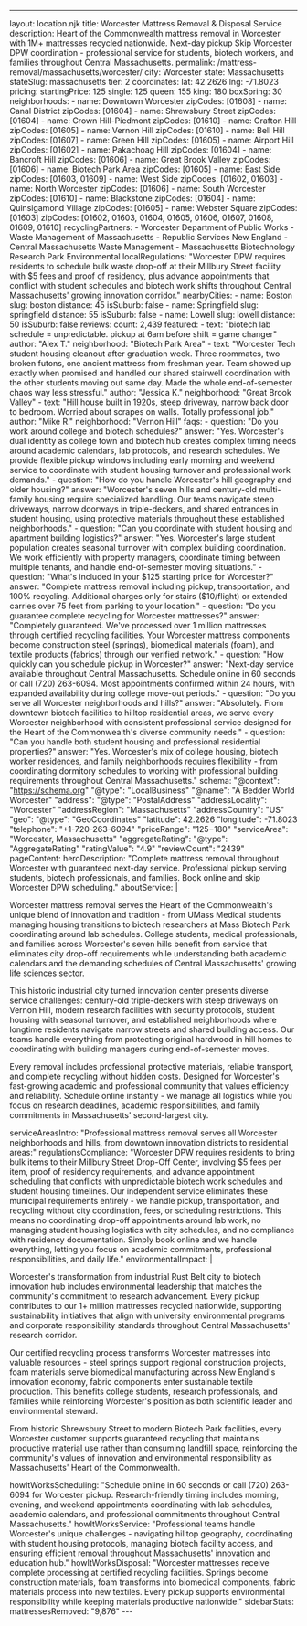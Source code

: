 ---
layout: location.njk
title: Worcester Mattress Removal & Disposal Service
description: Heart of the Commonwealth mattress removal in Worcester with 1M+ mattresses recycled nationwide. Next-day pickup Skip Worcester DPW coordination - professional service for students, biotech workers, and families throughout Central Massachusetts.
permalink: /mattress-removal/massachusetts/worcester/
city: Worcester state: Massachusetts stateSlug: massachusetts tier: 2 coordinates: lat: 42.2626 lng: -71.8023 pricing: startingPrice: 125 single: 125 queen: 155 king: 180 boxSpring: 30 neighborhoods: - name: Downtown Worcester zipCodes: [01608] - name: Canal District zipCodes: [01604] - name: Shrewsbury Street zipCodes: [01604] - name: Crown Hill-Piedmont zipCodes: [01610] - name: Grafton Hill zipCodes: [01605] - name: Vernon Hill zipCodes: [01610] - name: Bell Hill zipCodes: [01607] - name: Green Hill zipCodes: [01605] - name: Airport Hill zipCodes: [01602] - name: Pakachoag Hill zipCodes: [01604] - name: Bancroft Hill zipCodes: [01606] - name: Great Brook Valley zipCodes: [01606] - name: Biotech Park Area zipCodes: [01605] - name: East Side zipCodes: [01603, 01609] - name: West Side zipCodes: [01602, 01603] - name: North Worcester zipCodes: [01606] - name: South Worcester zipCodes: [01610] - name: Blackstone zipCodes: [01604] - name: Quinsigamond Village zipCodes: [01605] - name: Webster Square zipCodes: [01603] zipCodes: [01602, 01603, 01604, 01605, 01606, 01607, 01608, 01609, 01610] recyclingPartners: - Worcester Department of Public Works - Waste Management of Massachusetts - Republic Services New England - Central Massachusetts Waste Management - Massachusetts Biotechnology Research Park Environmental localRegulations: "Worcester DPW requires residents to schedule bulk waste drop-off at their Millbury Street facility with $5 fees and proof of residency, plus advance appointments that conflict with student schedules and biotech work shifts throughout Central Massachusetts' growing innovation corridor." nearbyCities: - name: Boston slug: boston distance: 45 isSuburb: false - name: Springfield slug: springfield distance: 55 isSuburb: false - name: Lowell slug: lowell distance: 50 isSuburb: false reviews: count: 2,439 featured: - text: "biotech lab schedule = unpredictable. pickup at 6am before shift = game changer" author: "Alex T." neighborhood: "Biotech Park Area" - text: "Worcester Tech student housing cleanout after graduation week. Three roommates, two broken futons, one ancient mattress from freshman year. Team showed up exactly when promised and handled our shared stairwell coordination with the other students moving out same day. Made the whole end-of-semester chaos way less stressful." author: "Jessica K." neighborhood: "Great Brook Valley" - text: "Hill house built in 1920s, steep driveway, narrow back door to bedroom. Worried about scrapes on walls. Totally professional job." author: "Mike R." neighborhood: "Vernon Hill" faqs: - question: "Do you work around college and biotech schedules?" answer: "Yes. Worcester's dual identity as college town and biotech hub creates complex timing needs around academic calendars, lab protocols, and research schedules. We provide flexible pickup windows including early morning and weekend service to coordinate with student housing turnover and professional work demands." - question: "How do you handle Worcester's hill geography and older housing?" answer: "Worcester's seven hills and century-old multi-family housing require specialized handling. Our teams navigate steep driveways, narrow doorways in triple-deckers, and shared entrances in student housing, using protective materials throughout these established neighborhoods." - question: "Can you coordinate with student housing and apartment building logistics?" answer: "Yes. Worcester's large student population creates seasonal turnover with complex building coordination. We work efficiently with property managers, coordinate timing between multiple tenants, and handle end-of-semester moving situations." - question: "What's included in your $125 starting price for Worcester?" answer: "Complete mattress removal including pickup, transportation, and 100% recycling. Additional charges only for stairs ($10/flight) or extended carries over 75 feet from parking to your location." - question: "Do you guarantee complete recycling for Worcester mattresses?" answer: "Completely guaranteed. We've processed over 1 million mattresses through certified recycling facilities. Your Worcester mattress components become construction steel (springs), biomedical materials (foam), and textile products (fabrics) through our verified network." - question: "How quickly can you schedule pickup in Worcester?" answer: "Next-day service available throughout Central Massachusetts. Schedule online in 60 seconds or call (720) 263-6094. Most appointments confirmed within 24 hours, with expanded availability during college move-out periods." - question: "Do you serve all Worcester neighborhoods and hills?" answer: "Absolutely. From downtown biotech facilities to hilltop residential areas, we serve every Worcester neighborhood with consistent professional service designed for the Heart of the Commonwealth's diverse community needs." - question: "Can you handle both student housing and professional residential properties?" answer: "Yes. Worcester's mix of college housing, biotech worker residences, and family neighborhoods requires flexibility - from coordinating dormitory schedules to working with professional building requirements throughout Central Massachusetts." schema: "@context": "https://schema.org" "@type": "LocalBusiness" "@name": "A Bedder World Worcester" "address": "@type": "PostalAddress" "addressLocality": "Worcester" "addressRegion": "Massachusetts" "addressCountry": "US" "geo": "@type": "GeoCoordinates" "latitude": 42.2626 "longitude": -71.8023 "telephone": "+1-720-263-6094" "priceRange": "$125-$180" "serviceArea": "Worcester, Massachusetts" "aggregateRating": "@type": "AggregateRating" "ratingValue": "4.9" "reviewCount": "2439" pageContent: heroDescription: "Complete mattress removal throughout Worcester with guaranteed next-day service. Professional pickup serving students, biotech professionals, and families. Book online and skip Worcester DPW scheduling." aboutService: | <p>Worcester mattress removal serves the Heart of the Commonwealth's unique blend of innovation and tradition - from UMass Medical students managing housing transitions to biotech researchers at Mass Biotech Park coordinating around lab schedules. College students, medical professionals, and families across Worcester's seven hills benefit from service that eliminates city drop-off requirements while understanding both academic calendars and the demanding schedules of Central Massachusetts' growing life sciences sector.</p> <p>This historic industrial city turned innovation center presents diverse service challenges: century-old triple-deckers with steep driveways on Vernon Hill, modern research facilities with security protocols, student housing with seasonal turnover, and established neighborhoods where longtime residents navigate narrow streets and shared building access. Our teams handle everything from protecting original hardwood in hill homes to coordinating with building managers during end-of-semester moves.</p> <p>Every removal includes professional protective materials, reliable transport, and complete recycling without hidden costs. Designed for Worcester's fast-growing academic and professional community that values efficiency and reliability. Schedule online instantly - we manage all logistics while you focus on research deadlines, academic responsibilities, and family commitments in Massachusetts' second-largest city.</p> serviceAreasIntro: "Professional mattress removal serves all Worcester neighborhoods and hills, from downtown innovation districts to residential areas:" regulationsCompliance: "Worcester DPW requires residents to bring bulk items to their Millbury Street Drop-Off Center, involving $5 fees per item, proof of residency requirements, and advance appointment scheduling that conflicts with unpredictable biotech work schedules and student housing timelines. Our independent service eliminates these municipal requirements entirely - we handle pickup, transportation, and recycling without city coordination, fees, or scheduling restrictions. This means no coordinating drop-off appointments around lab work, no managing student housing logistics with city schedules, and no compliance with residency documentation. Simply book online and we handle everything, letting you focus on academic commitments, professional responsibilities, and daily life." environmentalImpact: | <p>Worcester's transformation from industrial Rust Belt city to biotech innovation hub includes environmental leadership that matches the community's commitment to research advancement. Every pickup contributes to our 1+ million mattresses recycled nationwide, supporting sustainability initiatives that align with university environmental programs and corporate responsibility standards throughout Central Massachusetts' research corridor.</p> <p>Our certified recycling process transforms Worcester mattresses into valuable resources - steel springs support regional construction projects, foam materials serve biomedical manufacturing across New England's innovation economy, fabric components enter sustainable textile production. This benefits college students, research professionals, and families while reinforcing Worcester's position as both scientific leader and environmental steward.</p> <p>From historic Shrewsbury Street to modern Biotech Park facilities, every Worcester customer supports guaranteed recycling that maintains productive material use rather than consuming landfill space, reinforcing the community's values of innovation and environmental responsibility as Massachusetts' Heart of the Commonwealth.</p> howItWorksScheduling: "Schedule online in 60 seconds or call (720) 263-6094 for Worcester pickup. Research-friendly timing includes morning, evening, and weekend appointments coordinating with lab schedules, academic calendars, and professional commitments throughout Central Massachusetts." howItWorksService: "Professional teams handle Worcester's unique challenges - navigating hilltop geography, coordinating with student housing protocols, managing biotech facility access, and ensuring efficient removal throughout Massachusetts' innovation and education hub." howItWorksDisposal: "Worcester mattresses receive complete processing at certified recycling facilities. Springs become construction materials, foam transforms into biomedical components, fabric materials process into new textiles. Every pickup supports environmental responsibility while keeping materials productive nationwide." sidebarStats: mattressesRemoved: "9,876" ---